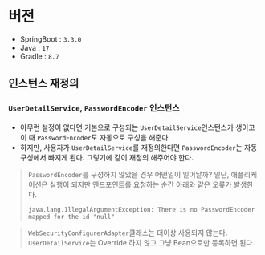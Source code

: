 # 버전
- SpringBoot : `3.3.0`
- Java : `17`
- Gradle : `8.7`

## 인스턴스 재정의
### `UserDetailService`, `PasswordEncoder` 인스턴스
- 아무런 설정이 없다면 기본으로 구성되는 `UserDetailService`인스턴스가 생이고 이 때 `PasswordEncoder`도 자동으로 구성을 해준다.
- 하지만, 사용자가 `UserDetailService`를 재정의한다면 `PasswordEncoder`는 자동구성에서 빠지게 된다. 그렇기에 같이 재정의 해주어야 한다. 

> `PasswordEncoder`를 구성하지 않았을 경우 어떤일이 일어날까? 
> 일단, 애플리케이션은 실행이 되지만 엔드포인트를 요청하는 순간 아래와 같은 오류가 발생한다.
> ```shell
> java.lang.IllegalArgumentException: There is no PasswordEncoder mapped for the id "null"
> ```

> `WebSecurityConfigurerAdapter`클래스는 더이상 사용되지 않는다.
> `UserDetailService`는 Override 하지 않고 그냥 Bean으로만 등록하면 된다.
